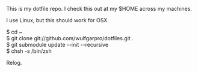 This is my dotfile repo. I check this out at my $HOME across my machines.

I use Linux, but this should work for OSX.

$ cd ~<br />
$ git clone git://github.com/wulfgarpro/dotfiles.git .<br />
$ git submodule update --init --recursive<br /> 
$ chsh -s /bin/zsh<br />

Relog.
